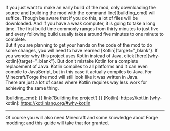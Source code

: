 ---
---
If you just want to make an early build of the mod, only downloading the source and [building the mod with the command
line][building_cmd] will suffice. Though be aware that if you do this,
a lot of files will be downloaded. And if you have a weak computer, it is going to take a long time. The first build time
commonly ranges from thirty minutes to just five and every following build usually takes around five minutes to one
minute to complete.<br>
But if you are planning to get your hands on the code of the mod to do some changes, you will need to have learned
[Kotlin]{target="_blank"}. If you wonder why this project uses Kotlin instead of Java, click [here][why-kotlin]{target="_blank"}. But don't mistake Kotlin
for a complete replacement of Java. Kotlin compiles to all platforms and it can even compile to JavaScript, but in this
case it actually compiles to Java. For Minecraft/Forge the mod will still look like it was written in Java.<br>
There are just a lot of cases where Kotlin requires way less work for achieving the same thing.

[building_cmd]: {{ link('Building the project') }}
[Kotlin]: https://kotl.in
[why-kotlin]: https://kotlinlang.org/#why-kotlin

***

Of course you will also need Minecraft and some knowledge about Forge modding; and this guide will take that for granted.
